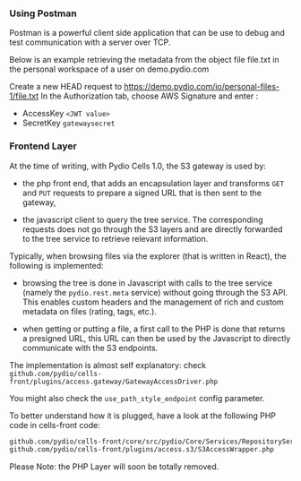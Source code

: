 

### Using Postman

Postman is a powerful client side application that can be use to debug and test communication with a server over TCP. 

Below is an example retrieving the metadata from the object file file.txt in the personal workspace of a user on demo.pydio.com

Create a new HEAD request to https://demo.pydio.com/io/personal-files-1/file.txt 
In the Authorization tab, choose AWS Signature and enter :

* AccessKey	`<JWT value>`
* SecretKey	`gatewaysecret`

### Frontend Layer

At the time of writing, with Pydio Cells 1.0, the S3 gateway is used by:

* the php front end, that adds an encapsulation layer and transforms `GET` and `PUT` requests to prepare a signed URL that is then sent to the gateway,

* the javascript client to query the tree service. The corresponding requests does not go through the S3 layers and are directly forwarded to the tree service to retrieve relevant information.

Typically, when browsing files via the explorer (that is written in React), the following is implemented:

* browsing the tree is done in Javascript with calls to the tree service (namely the `pydio.rest.meta` service) without going through the S3 API. This enables custom headers and the management of rich and custom metadata on files (rating, tags, etc.).

* when getting or putting a file, a first call to the PHP is done that returns a presigned URL, this URL can then be used by the Javascript to directly communicate with the S3 endpoints.

The implementation is almost self explanatory: check `github.com/pydio/cells-front/plugins/access.gateway/GatewayAccessDriver.php`

You might also check the `use_path_style_endpoint` config parameter.

To better understand how it is plugged, have a look at the following PHP code in cells-front code:

```sh
github.com/pydio/cells-front/core/src/pydio/Core/Services/RepositoryService.php
github.com/pydio/cells-front/plugins/access.s3/S3AccessWrapper.php
```
Please Note: the PHP Layer will soon be totally removed.

